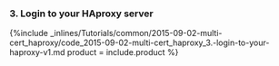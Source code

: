 <!--  usedin: [ _legacy_docker/Tutorials/2015-09-02-multi-cert-haproxy-v1.md, _maestro/Tutorials/2015-09-02-multi-cert_haproxy-v1.md, _node/tutorials/2015-09-02-multi-cert-haproxy-v1.md, _rails/Tutorials/2015-09-02-multi-cert_haproxy-v1.md] -->


### 3. Login to your HAproxy server



{%include _inlines/Tutorials/common/2015-09-02-multi-cert_haproxy/code_2015-09-02-multi-cert_haproxy_3.-login-to-your-haproxy-v1.md  product = include.product %}




